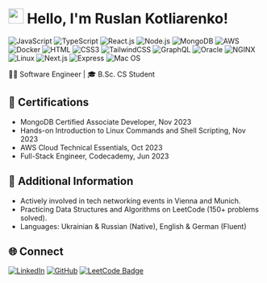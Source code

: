 <h1><img src="https://emojis.slackmojis.com/emojis/images/1531849430/4246/blob-sunglasses.gif?1531849430" width="30"/> Hello, I'm Ruslan Kotliarenko!</h1>

![JavaScript](https://img.shields.io/badge/JavaScript-F7DF1E?style=flat-square&logo=javascript&logoColor=black)
![TypeScript](https://img.shields.io/badge/TypeScript-007ACC?style=flat-square&logo=typescript&logoColor=white)
![React.js](https://img.shields.io/badge/React.js-0081CB?style=flat-square&logo=react&logoColor=61DAFB)
![Node.js](https://img.shields.io/badge/Node.js-43853D?style=flat-square&logo=node.js&logoColor=white)
![MongoDB](https://img.shields.io/badge/MongoDB-47A248?style=flat-square&logo=mongodb&logoColor=white)
![AWS](https://img.shields.io/badge/AWS-232F3E?style=flat-square&logo=amazon-aws&logoColor=white)
![Docker](https://img.shields.io/badge/Docker-0CC1F3?style=flat-square&logo=docker&logoColor=white)
![HTML](https://img.shields.io/badge/HTML5-E34F26?style=flat-square&logo=html5&logoColor=white)
![CSS3](https://img.shields.io/badge/CSS3-1572B6?style=flat-square&logo=css3&logoColor=white)
![TailwindCSS](https://img.shields.io/badge/Tailwind_CSS-38B2AC?style=flat-square&logo=tailwind-css&logoColor=white)
![GraphQL](https://img.shields.io/badge/GraphQL-E10098?logo=graphql&logoColor=white&style=flat-square)
![Oracle](https://img.shields.io/badge/Oracle-F80000?logo=oracle&logoColor=white&style=flat-square)
![NGINX](https://img.shields.io/badge/NGINX-009639?logo=nginx&logoColor=white&style=flat-square)
![Linux](https://img.shields.io/badge/Linux-FCC624?logo=linux&logoColor=white&style=flat-square)
![Next.js](https://img.shields.io/badge/Next.js-000?logo=nextdotjs&logoColor=white&style=flat-square)
![Express](https://img.shields.io/badge/Express-000?logo=express&logoColor=white&style=flat-square)
![Mac OS](https://img.shields.io/badge/macOS-000000?style=flat-square&logo=apple&logoColor=white)

👨‍💻 Software Engineer | 🎓 B.Sc. CS Student

## 🚀 Certifications
- MongoDB Certified Associate Developer, Nov 2023
- Hands-on Introduction to Linux Commands and Shell Scripting, Nov 2023
- AWS Cloud Technical Essentials, Oct 2023
- Full-Stack Engineer, Codecademy, Jun 2023

## 🔭 Additional Information
- Actively involved in tech networking events in Vienna and Munich.
- Practicing Data Structures and Algorithms on LeetCode (150+ problems solved).
- Languages: Ukrainian & Russian (Native), English & German (Fluent)

## 🌐 Connect
[![LinkedIn](https://img.shields.io/badge/LinkedIn-0077B5?style=flat-square&logo=linkedin&logoColor=white)](https://www.linkedin.com/in/ruslan-kotliarenko/)
[![GitHub](https://img.shields.io/badge/GitHub-181717?style=flat-square&logo=github&logoColor=white)](https://github.com/ruslankotliar/)
[![LeetCode Badge](https://img.shields.io/badge/LeetCode-FFA116?logo=leetcode&logoColor=white&style=flat-square)](https://leetcode.com/ruslan_kotliar/)
